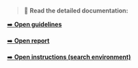 > 📘 **Read the detailed documentation:**
> 
[➡️ **Open guidelines**](docs/AI-project-phase1-guidelines.pdf)

[➡️ **Open report**](docs/AI-project-phase1-report.pdf)

[➡️ **Open instructions (search environment)**](docs/AI-project-phase1-search-environment-instructions.pdf)
